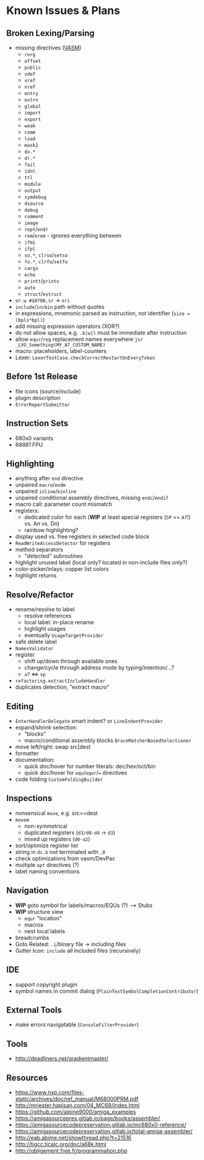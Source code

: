 # Known Issues & Plans

## Broken Lexing/Parsing

- missing directives ([VASM](http://sun.hasenbraten.de/vasm/release/vasm_4.html#Mot-Syntax-Module))
  - `rorg`
  - `offset`
  - `public`
  - `xdef`
  - `xref`
  - `nref`
  - `entry`
  - `extrn`
  - `global`
  - `import`
  - `export`
  - `weak`
  - `comm`
  - `load`
  - `mask2`
  - `dx.*`
  - `dr.*`
  - `fail`
  - `idnt`
  - `ttl`
  - `module`
  - `output`
  - `symdebug`
  - `dsource`
  - `debug`
  - `comment`
  - `image`
  - `rept`/`endr`
  - `rem`/`erem` - ignores everything between
  - `ifmi`
  - `ifpl`
  - `so.*`, `clrso`/`setso`
  - `fo.*`, `clrfo`/`setfo`
  - `cargs`
  - `echo`
  - `printt`/`printv`
  - `auto`
  - `struct`/`estruct`
- `or.w #$0700,sr` -> `ori`
- `include`/`incbin` path without quotes
- in expressions, mnemonic parsed as instruction, not identifier (`size = (bpls*bpl)`)
- add missing expression operators (XOR?)
- do not allow spaces, e.g. `.b|w|l` must be immediate after instruction
- allow `equr`/`reg` replacement names everywhere `jsr _LVO_Something(MY_A7_CUSTOM_NAME)`
- macro: placeholders, label-counters
- Lexer: `LexerTestCase.checkCorrectRestartOnEveryToken`

## Before 1st Release

- file icons (source/include)
- plugin description
- `ErrorReportSubmitter`

## Instruction Sets

* 680x0 variants
* 68881 FPU

## Highlighting

- anything after `end` directive
- unpaired `macro`/`endm`
- unpaired `inline`/`einline`
- unpaired conditional assembly directives, missing `endc`/`endif`
- macro call: parameter count mismatch
- registers:
  - dedicated color for each (**WIP** at least special registers (`SP` == `A7`!) vs. A*n* vs. D*n*)
  - rainbow highlighting?
- display used vs. free registers in selected code block
- `ReadWriteAccessDetector` for registers
- method separators
  - "detected" subroutines
- highlight unused label (local only? located in non-include files only?)
- color-picker/inlays: copper list colors
- highlight returns

## Resolve/Refactor

- rename/resolve to label
  - resolve references
  - local label: in-place rename
  - highlight usages
  - eventually `UsageTargetProvider`
- safe delete label
- `NamesValidator`
- register
  - shift up/down through available ones
  - change/cycle through address mode by typing/intention/...?
  - `a7` <=> `sp`
- `refactoring.extractIncludeHandler`
- duplicates detection, "extract macro"

## Editing

- `EnterHandlerDelegate` smart indent? or `LineIndentProvider`
- expand/shrink selection:
  - "blocks"
  - macro/conditional assembly blocks `BraceMatcherBasedSelectioner`
- move left/right: swap src|dest
- formatter
- documentation:
  - quick doc/hover for number literals: dec/hex/oct/bin
  - quick doc/hover for `equ`/`equr`/`=` directives
- code folding `CustomFoldingBuilder`

## Inspections

- nonsensical `move`, e.g. src==dest
- `movem`
  - non-symmetrical
  - duplicated registers (`d3/d0-d4` -> `d3`)
  - mixed up registers (`d0-a2`)
- sort/optimize register list
- string in `dc.b` not terminated with `,0`
- check optimizations from vasm/DevPac
- multiple `opt` directives (?)
- label naming conventions

## Navigation

- **WIP** goto symbol for labels/macros/EQUs (?) --> Stubs
- **WIP** structure view
  - `equr` "location"
  - macros
  - nest local labels
- breadcrumbs
- Goto Related: `.i`/binary file -> including files
- Gutter Icon: `include` all included files (recursively)

## IDE

- support copyright plugin
- symbol names in commit dialog (`PlainTextSymbolCompletionContributor`)

## External Tools

- make errors navigatable (`ConsoleFilterProvider`)

## Tools

- http://deadliners.net/gradientmaster/

## Resources

- https://www.nxp.com/files-static/archives/doc/ref_manual/M68000PRM.pdf
- http://mrjester.hapisan.com/04_MC68/Index.html
- https://github.com/alpine9000/amiga_examples
- https://amigasourcepres.gitlab.io/page/books/assembler/
- https://amigasourcecodepreservation.gitlab.io/mc680x0-reference/
- https://amigasourcecodepreservation.gitlab.io/total-amiga-assembler/
- http://eab.abime.net/showthread.php?t=21516
- http://tigcc.ticalc.org/doc/a68k.html
- http://obligement.free.fr/programmation.php